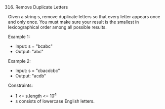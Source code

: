 316. Remove Duplicate Letters

Given a string s, remove duplicate letters so that every letter appears once and only once. You must make sure your result is the smallest in lexicographical order among all possible results.

Example 1:

- Input: s = "bcabc"
- Output: "abc"

Example 2:

- Input: s = "cbacdcbc"
- Output: "acdb"

Constraints:

- 1 <= s.length <= 10<sup>4</sup>
- s consists of lowercase English letters.